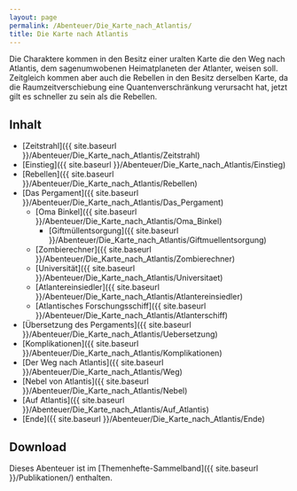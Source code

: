 ```yaml
---
layout: page
permalink: /Abenteuer/Die_Karte_nach_Atlantis/
title: Die Karte nach Atlantis
---
```




Die Charaktere kommen in den Besitz einer uralten Karte die den Weg nach Atlantis, dem sagenumwobenen Heimatplaneten der Atlanter, weisen soll. Zeitgleich kommen aber auch die Rebellen in den Besitz derselben Karte, da die Raumzeitverschiebung eine Quantenverschränkung verursacht hat, jetzt gilt es schneller zu sein als die Rebellen.

## Inhalt

- [Zeitstrahl]({{ site.baseurl }}/Abenteuer/Die_Karte_nach_Atlantis/Zeitstrahl)
- [Einstieg]({{ site.baseurl }}/Abenteuer/Die_Karte_nach_Atlantis/Einstieg)
- [Rebellen]({{ site.baseurl }}/Abenteuer/Die_Karte_nach_Atlantis/Rebellen)
- [Das Pergament]({{ site.baseurl }}/Abenteuer/Die_Karte_nach_Atlantis/Das_Pergament)
  - [Oma Binkel]({{ site.baseurl }}/Abenteuer/Die_Karte_nach_Atlantis/Oma_Binkel)
    - [Giftmüllentsorgung]({{ site.baseurl }}/Abenteuer/Die_Karte_nach_Atlantis/Giftmuellentsorgung)
  - [Zombierechner]({{ site.baseurl }}/Abenteuer/Die_Karte_nach_Atlantis/Zombierechner)
  - [Universität]({{ site.baseurl }}/Abenteuer/Die_Karte_nach_Atlantis/Universitaet)
  - [Atlantereinsiedler]({{ site.baseurl }}/Abenteuer/Die_Karte_nach_Atlantis/Atlantereinsiedler)
  - [Atlantisches Forschungsschiff]({{ site.baseurl }}/Abenteuer/Die_Karte_nach_Atlantis/Atlanterschiff)
- [Übersetzung des Pergaments]({{ site.baseurl }}/Abenteuer/Die_Karte_nach_Atlantis/Uebersetzung)
- [Komplikationen]({{ site.baseurl }}/Abenteuer/Die_Karte_nach_Atlantis/Komplikationen)
- [Der Weg nach Atlantis]({{ site.baseurl }}/Abenteuer/Die_Karte_nach_Atlantis/Weg)
- [Nebel von Atlantis]({{ site.baseurl }}/Abenteuer/Die_Karte_nach_Atlantis/Nebel)
- [Auf Atlantis]({{ site.baseurl }}/Abenteuer/Die_Karte_nach_Atlantis/Auf_Atlantis)
- [Ende]({{ site.baseurl }}/Abenteuer/Die_Karte_nach_Atlantis/Ende)

## Download

Dieses Abenteuer ist im [Themenhefte-Sammelband]({{ site.baseurl }}/Publikationen/) enthalten.
